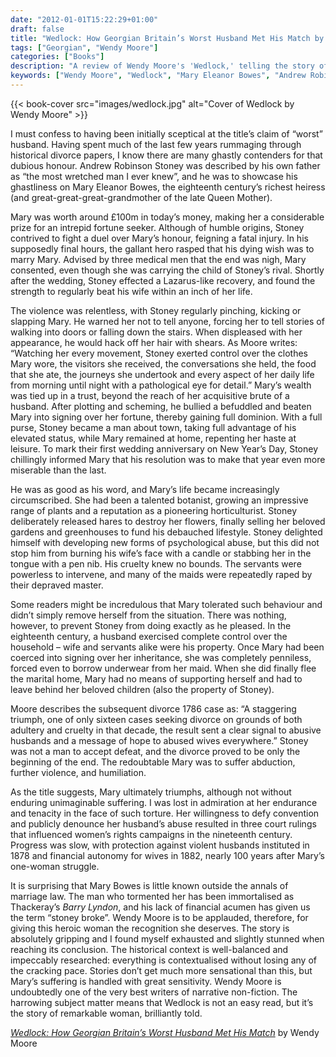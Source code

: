 ```yaml
---
date: "2012-01-01T15:22:29+01:00"
draft: false
title: "Wedlock: How Georgian Britain’s Worst Husband Met His Match by Wendy Moore"
tags: ["Georgian", "Wendy Moore"]
categories: ["Books"]
description: "A review of Wendy Moore's 'Wedlock,' telling the story of Mary Eleanor Bowes and her abusive marriage to Andrew Robinson Stoney, 18th-century Britain's 'worst husband.' Discover how this wealthy heiress fought back and influenced women's rights legislation."
keywords: ["Wendy Moore", "Wedlock", "Mary Eleanor Bowes", "Andrew Robinson Stoney", "Georgian Britain", "domestic violence", "women's rights", "18th century marriage", "historical biography", "legal history"]
---
```


{{< book-cover src="images/wedlock.jpg" alt="Cover of Wedlock by Wendy Moore" >}}

I must confess to having been initially sceptical at the title’s claim of “worst” husband. Having spent much of the last few years rummaging through historical divorce papers, I know there are many ghastly contenders for that dubious honour. Andrew Robinson Stoney was described by his own father as “the most wretched man I ever knew”, and he was to showcase his ghastliness on Mary Eleanor Bowes, the eighteenth century’s richest heiress (and great-great-great-grandmother of the late Queen Mother).

Mary was worth around £100m in today’s money, making her a considerable prize for an intrepid fortune seeker. Although of humble origins, Stoney contrived to fight a duel over Mary’s honour, feigning a fatal injury. In his supposedly final hours, the gallant hero rasped that his dying wish was to marry Mary. Advised by three medical men that the end was nigh, Mary consented, even though she was carrying the child of Stoney’s rival. Shortly after the wedding, Stoney effected a Lazarus-like recovery, and found the strength to regularly beat his wife within an inch of her life.

The violence was relentless, with Stoney regularly pinching, kicking or slapping Mary. He warned her not to tell anyone, forcing her to tell stories of walking into doors or falling down the stairs. When displeased with her appearance, he would hack off her hair with shears. As Moore writes: “Watching her every movement, Stoney exerted control over the clothes Mary wore, the visitors she received, the conversations she held, the food that she ate, the journeys she undertook and every aspect of her daily life from morning until night with a pathological eye for detail.”
Mary’s wealth was tied up in a trust, beyond the reach of her acquisitive brute of a husband. After plotting and scheming, he bullied a befuddled and beaten Mary into signing over her fortune, thereby gaining full dominion. With a full purse, Stoney became a man about town, taking full advantage of his elevated status, while Mary remained at home, repenting her haste at leisure. To mark their first wedding anniversary on New Year’s Day, Stoney chillingly informed Mary that his resolution was to make that year even more miserable than the last.

He was as good as his word, and Mary’s life became increasingly circumscribed. She had been a talented botanist, growing an impressive range of plants and a reputation as a pioneering horticulturist. Stoney deliberately released hares to destroy her flowers, finally selling her beloved gardens and greenhouses to fund his debauched lifestyle. Stoney delighted himself with developing new forms of psychological abuse, but this did not stop him from burning his wife’s face with a candle or stabbing her in the tongue with a pen nib. His cruelty knew no bounds. The servants were powerless to intervene, and many of the maids were repeatedly raped by their depraved master.

Some readers might be incredulous that Mary tolerated such behaviour and didn’t simply remove herself from the situation. There was nothing, however, to prevent Stoney from doing exactly as he pleased. In the eighteenth century, a husband exercised complete control over the household – wife and servants alike were his property. Once Mary had been coerced into signing over her inheritance, she was completely penniless, forced even to borrow underwear from her maid. When she did finally flee the marital home, Mary had no means of supporting herself and had to leave behind her beloved children (also the property of Stoney).

Moore describes the subsequent divorce 1786 case as: “A staggering triumph, one of only sixteen cases seeking divorce on grounds of both adultery and cruelty in that decade, the result sent a clear signal to abusive husbands and a message of hope to abused wives everywhere.” Stoney was not a man to accept defeat, and the divorce proved to be only the beginning of the end. The redoubtable Mary was to suffer abduction, further violence, and humiliation.

As the title suggests, Mary ultimately triumphs, although not without enduring unimaginable suffering. I was lost in admiration at her endurance and tenacity in the face of such torture. Her willingness to defy convention and publicly denounce her husband’s abuse resulted in three court rulings that influenced women’s rights campaigns in the nineteenth century. Progress was slow, with protection against violent husbands instituted in 1878 and financial autonomy for wives in 1882, nearly 100 years after Mary’s one-woman struggle.

It is surprising that Mary Bowes is little known outside the annals of marriage law. The man who tormented her has been immortalised as Thackeray’s _Barry Lyndon_, and his lack of financial acumen has given us the term “stoney broke”. Wendy Moore is to be applauded, therefore, for giving this heroic woman the recognition she deserves. The story is absolutely gripping and I found myself exhausted and slightly stunned when reaching its conclusion. The historical context is well-balanced and impeccably researched: everything is contextualised without losing any of the cracking pace. Stories don’t get much more sensational than this, but Mary’s suffering is handled with great sensitivity. Wendy Moore is undoubtedly one of the very best writers of narrative non-fiction. The harrowing subject matter means that Wedlock is not an easy read, but it’s the story of remarkable woman, brilliantly told.

[_Wedlock: How Georgian Britain’s Worst Husband Met His Match_](https://uk.bookshop.org/a/2760/9780753828250) by Wendy Moore